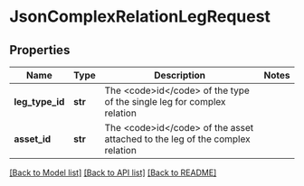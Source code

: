 # JsonComplexRelationLegRequest

## Properties
Name | Type | Description | Notes
------------ | ------------- | ------------- | -------------
**leg_type_id** | **str** | The &lt;code&gt;id&lt;/code&gt; of the type of the single leg for complex relation | 
**asset_id** | **str** | The &lt;code&gt;id&lt;/code&gt; of the asset attached to the leg of the complex relation | 

[[Back to Model list]](../README.md#documentation-for-models) [[Back to API list]](../README.md#documentation-for-api-endpoints) [[Back to README]](../README.md)


